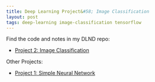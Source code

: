 ```yaml
---
title: Deep Learning Project&#58; Image Classification
layout: post
tags: deep-learning image-classification tensorflow
---
```


Find the code and notes in my DLND repo:
* [Project 2: Image Classification](https://github.com/krbnite/deep-learning-nanodegree/tree/master/Project2-Image-Classification)

Other Projects:
* [Project 1: Simple Neural Network](https://github.com/krbnite/deep-learning-nanodegree/tree/master/Project1-Simple-Neural-Network)

